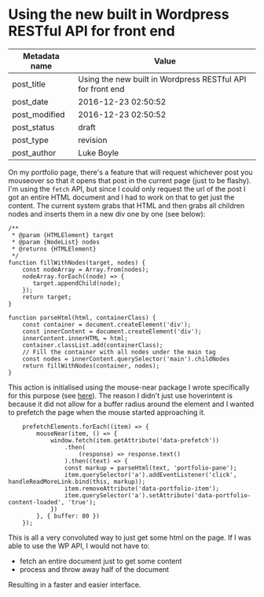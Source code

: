 # Using the new built in Wordpress RESTful API for front end

| Metadata name | Value                                                      |
| ------------- | ---------------------------------------------------------- |
| post_title    | Using the new built in Wordpress RESTful API for front end |
| post_date     | 2016-12-23 02:50:52                                        |
| post_modified | 2016-12-23 02:50:52                                        |
| post_status   | draft                                                      |
| post_type     | revision                                                   |
| post_author   | Luke Boyle                                                 |

On my portfolio page, there's a feature that will request whichever post you mouseover so that it opens that post in the current page (just to be flashy). I'm using the `fetch` API, but since I could only request the url of the post I got an entire HTML document and I had to work on that to get just the content. The current system grabs that HTML and then grabs all children nodes and inserts them in a new div one by one (see below):

    /**
     * @param {HTMLElement} target
     * @param {NodeList} nodes
     * @returns {HTMLElement}
     */
    function fillWithNodes(target, nodes) {
        const nodeArray = Array.from(nodes);
        nodeArray.forEach((node) => {
           target.appendChild(node);
        });
        return target;
    }

    function parseHtml(html, containerClass) {
        const container = document.createElement('div');
        const innerContent = document.createElement('div');
        innerContent.innerHTML = html;
        container.classList.add(containerClass);
        // Fill the container with all nodes under the main tag
        const nodes = innerContent.querySelector('main').childNodes
        return fillWithNodes(container, nodes);
    }

This action is initialised using the mouse-near package I wrote specifically for this purpose (see [here](https://www.npmjs.com/package/@lukeboyle/mouse-near)). The reason I didn't just use hoverintent is because it did not allow for a buffer radius around the element and I wanted to prefetch the page when the mouse started approaching it.

        prefetchElements.forEach((item) => {
            mouseNear(item, () => {
                window.fetch(item.getAttribute('data-prefetch'))
                    .then(
                        (response) => response.text()
                    ).then((text) => {
                    const markup = parseHtml(text, 'portfolio-pane');
                    item.querySelector('a').addEventListener('click', handleReadMoreLink.bind(this, markup));
                    item.removeAttribute('data-portfolio-item');
                    item.querySelector('a').setAttribute('data-portfolio-content-loaded', 'true');
                })
            }, { buffer: 80 })
        });

This is all a very convoluted way to just get some html on the page. If I was able to use the WP API, I would not have to:

-   fetch an entire document just to get some content
-   process and throw away half of the document

Resulting in a faster and easier interface.
